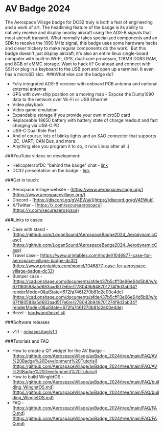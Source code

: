 # AV Badge 2024

The Aerospace Village badge for DC32 truly is both a feat of engineering and a work of art. The headlining feature of the badge is its ability to natively receive and display nearby aircraft using the ADS-B signals that most aircraft transmit. What normally takes specialized components and an SDR to receive the 1090 MHz signal, this badge uses some hardware hacks and clever trickery to make regular components do the work.
​
But this badge doesn't just display aircraft, it's also an entire linux single-board computer with built-in Wi-Fi, GPS, dual-core processor, 128MB DDR3 RAM, and 8GB of eMMC storage. Want to hack it? Go ahead and connect with SSH or plug in a keyboard to the USB port and open up a terminal. It even has a microSD slot.
​
###What else can the badge do?
- Fully integrated ADS-B receiver with onboard PCB antenna and optional external antenna
- GPS with own-ship position on a moving map
​- Expose the Dump1090 data to the network over Wi-Fi or USB Ethernet
- Video playback
- Video game emulation
- Expandable storage if you provide your own microSD card
- Replaceable 18650 battery with battery state of charge readout and fast charging via USB-C PD
- USB-C Dual Role Port
- And of course, lots of blinky lights and an SAO connector that supports I2C, UART, CAN Bus, and more
- Anything else you program it to do, it runs Linux after all :)

###YouTube videos on development:
- HelicoptersofDC "behind the badge" chat - [link](https://youtu.be/6bwVIX6AgdQ)
- DC32 presentation on the badge - [link](https://youtube.com/watch?v=dDFtkjYx0V8)

###Get in touch:
- Aerospace Village website - [https://www.aerospacevillage.org/](https://www.aerospacevillage.org/)
- Discord - [https://discord.gg/gV4EWuk](https://discord.gg/gV4EWuk)
- X/Twitter - [https://x.com/secureaerospace](https://x.com/secureaerospace)

###Links to cases:
- Case with stand - [https://github.com/LoganSound/AerospaceBadge2024_AerodynamicCase](https://github.com/LoganSound/AerospaceBadge2024_AerodynamicCase)
- Travel case - [https://www.printables.com/model/1046877-case-for-aerospace-village-badge-dc32](https://www.printables.com/model/1046877-case-for-aerospace-village-badge-dc32)
- Bumper case - [https://cad.onshape.com/documents/afde437b5cff13e66e64d5b8/w/c67f180588a5d683aad517e6/e/278043b948701274f9d3ab34?renderMode=0&uiState=672fa746f270b81d2e00e4de](https://cad.onshape.com/documents/afde437b5cff13e66e64d5b8/w/c67f180588a5d683aad517e6/e/278043b948701274f9d3ab34?renderMode=0&uiState=672fa746f270b81d2e00e4de)
- Bezel - [hardware/bezel.stl](hardware/bezel.stl)

###Software releases
- v1.1 - [releases/tag/v1.1](releases/tag/v1.1)

###Tutorials and FAQ
- How to create a QT widget for the AV Badge - [https://github.com/AerospaceVillage/avBadge_2024/tree/main/FAQ/AV%20Badge%20Development%20Tutorial](https://github.com/AerospaceVillage/avBadge_2024/tree/main/FAQ/AV%20Badge%20Development%20Tutorial)
- How to build WingletOS - [https://github.com/AerospaceVillage/avBadge_2024/tree/main/FAQ/building_WingletOS.md](https://github.com/AerospaceVillage/avBadge_2024/tree/main/FAQ/building_WingletOS.md)
- FAQ - [https://github.com/AerospaceVillage/avBadge_2024/tree/main/FAQ/FAQ.md](https://github.com/AerospaceVillage/avBadge_2024/tree/main/FAQ/FAQ.md)